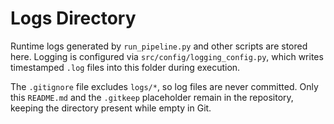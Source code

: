 # Logs Directory

Runtime logs generated by `run_pipeline.py` and other scripts are stored here.
Logging is configured via `src/config/logging_config.py`, which writes timestamped
`.log` files into this folder during execution.

The `.gitignore` file excludes `logs/*`, so log files are never committed. Only
this `README.md` and the `.gitkeep` placeholder remain in the repository,
keeping the directory present while empty in Git.
